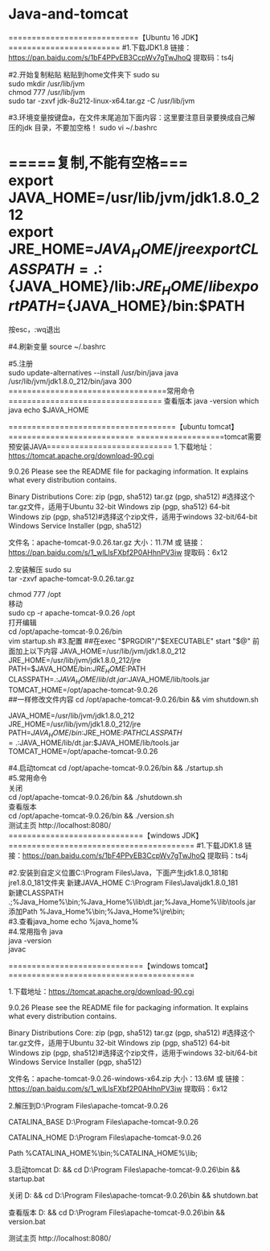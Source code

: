 # Java-and-tomcat
============================【Ubuntu 16 JDK】========================
#1.下载JDK1.8
链接：https://pan.baidu.com/s/1bF4PPvEB3CcpWv7gTwJhoQ 
提取码：ts4j 

#2.开始复制粘贴
粘贴到home文件夹下
sudo su  
sudo mkdir /usr/lib/jvm  
chmod 777 /usr/lib/jvm  
sudo tar -zxvf jdk-8u212-linux-x64.tar.gz -C /usr/lib/jvm  

#3.环境变量按键盘a，在文件末尾追加下面内容：这里要注意目录要换成自己解压的jdk 目录，不要加空格！
sudo vi ~/.bashrc



=====复制,不能有空格===  
export JAVA_HOME=/usr/lib/jvm/jdk1.8.0_212  
export JRE_HOME=${JAVA_HOME}/jre  
export CLASSPATH=.:${JAVA_HOME}/lib:${JRE_HOME}/lib  
export PATH=${JAVA_HOME}/bin:$PATH  
===============================================================
按esc，:wq退出

#4.刷新变量
source ~/.bashrc  

#5.注册  
sudo update-alternatives --install /usr/bin/java java /usr/lib/jvm/jdk1.8.0_212/bin/java 300
==================================常用命令=================================
查看版本
java -version
which java
echo $JAVA_HOME

====================================【ubuntu tomcat】===========================
===================tomcat需要预安装JAVA===========================
1.下载地址：https://tomcat.apache.org/download-90.cgi

9.0.26
Please see the README file for packaging information. It explains what every distribution contains.

Binary Distributions
Core:
zip (pgp, sha512)
tar.gz (pgp, sha512)  #选择这个tar.gz文件，适用于Ubuntu
32-bit Windows zip (pgp, sha512)
64-bit Windows zip (pgp, sha512)#选择这个zip文件，适用于windows
32-bit/64-bit Windows Service Installer (pgp, sha512)

文件名：apache-tomcat-9.0.26.tar.gz
大小：11.7M
或
链接：https://pan.baidu.com/s/1_wlLlsFXbf2P0AHhnPV3iw 
提取码：6x12 

2.安装解压
sudo su  
tar -zxvf apache-tomcat-9.0.26.tar.gz  

chmod 777 /opt  
移动  
sudo cp -r apache-tomcat-9.0.26   /opt  
打开编辑  
cd /opt/apache-tomcat-9.0.26/bin  
vim startup.sh
#3.配置
##在exec "$PRGDIR"/"$EXECUTABLE" start "$@" 前面加上以下内容
JAVA_HOME=/usr/lib/jvm/jdk1.8.0_212  
JRE_HOME=/usr/lib/jvm/jdk1.8.0_212/jre  
PATH=$JAVA_HOME/bin:$JRE_HOME:$PATH  
CLASSPATH=.:$JAVA_HOME/lib/dt.jar:$JAVA_HOME/lib/tools.jar  
TOMCAT_HOME=/opt/apache-tomcat-9.0.26  
##一样修改文件内容
cd /opt/apache-tomcat-9.0.26/bin && vim shutdown.sh  

JAVA_HOME=/usr/lib/jvm/jdk1.8.0_212  
JRE_HOME=/usr/lib/jvm/jdk1.8.0_212/jre  
PATH=$JAVA_HOME/bin:$JRE_HOME:$PATH  
CLASSPATH=.:$JAVA_HOME/lib/dt.jar:$JAVA_HOME/lib/tools.jar  
TOMCAT_HOME=/opt/apache-tomcat-9.0.26  

#4.启动tomcat
cd /opt/apache-tomcat-9.0.26/bin && ./startup.sh  
#5.常用命令  
关闭  
cd /opt/apache-tomcat-9.0.26/bin && ./shutdown.sh  
查看版本  
cd /opt/apache-tomcat-9.0.26/bin && ./version.sh  
测试主页
http://localhost:8080/  
=============================【windows JDK】========================================
#1.下载JDK1.8
链接：https://pan.baidu.com/s/1bF4PPvEB3CcpWv7gTwJhoQ 
提取码：ts4j 

#2.安装到自定义位置C:\Program Files\Java，下面产生jdk1.8.0_181和jre1.8.0_181文件夹
新建JAVA_HOME
C:\Program Files\Java\jdk1.8.0_181  
新建CLASSPATH
.;%Java_Home%\bin;%Java_Home%\lib\dt.jar;%Java_Home%\lib\tools.jar  
添加Path
%Java_Home%\bin;%Java_Home%\jre\bin;  
#3.查看java_home
echo %java_home%  
#4.常用指令
java  
java -version  
javac  

=============================【windows tomcat】========================================

1.下载地址：https://tomcat.apache.org/download-90.cgi

9.0.26
Please see the README file for packaging information. It explains what every distribution contains.

Binary Distributions
Core:
zip (pgp, sha512)
tar.gz (pgp, sha512)  #选择这个tar.gz文件，适用于Ubuntu
32-bit Windows zip (pgp, sha512)
64-bit Windows zip (pgp, sha512)#选择这个zip文件，适用于windows
32-bit/64-bit Windows Service Installer (pgp, sha512)

文件名：apache-tomcat-9.0.26-windows-x64.zip
大小：13.6M
或
链接：https://pan.baidu.com/s/1_wlLlsFXbf2P0AHhnPV3iw 
提取码：6x12 

2.解压到D:\Program Files\apache-tomcat-9.0.26  

CATALINA_BASE
D:\Program Files\apache-tomcat-9.0.26  

CATALINA_HOME
D:\Program Files\apache-tomcat-9.0.26  

Path
%CATALINA_HOME%\bin;%CATALINA_HOME%\lib;  

3.启动tomcat
D: && cd D:\Program Files\apache-tomcat-9.0.26\bin && startup.bat  

关闭
D: && cd D:\Program Files\apache-tomcat-9.0.26\bin && shutdown.bat  

查看版本
D: && cd D:\Program Files\apache-tomcat-9.0.26\bin && version.bat  

测试主页
http://localhost:8080/  
